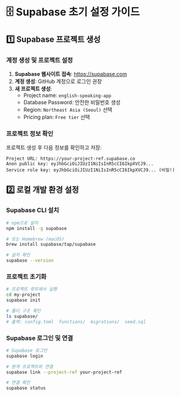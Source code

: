 # 🗄️ Supabase 초기 설정 가이드

## 1️⃣ Supabase 프로젝트 생성

### 계정 생성 및 프로젝트 설정

1. **Supabase 웹사이트 접속**: https://supabase.com
2. **계정 생성**: GitHub 계정으로 로그인 권장
3. **새 프로젝트 생성**:
   - Project name: `english-speaking-app`
   - Database Password: 안전한 비밀번호 생성
   - Region: `Northeast Asia (Seoul)` 선택
   - Pricing plan: `Free tier` 선택

### 프로젝트 정보 확인

프로젝트 생성 후 다음 정보를 확인하고 저장:
```
Project URL: https://your-project-ref.supabase.co
Anon public key: eyJhbGciOiJIUzI1NiIsInR5cCI6IkpXVCJ9...
Service role key: eyJhbGciOiJIUzI1NiIsInR5cCI6IkpXVCJ9... (비밀!)
```

## 2️⃣ 로컬 개발 환경 설정

### Supabase CLI 설치
```bash
# npm으로 설치
npm install -g supabase

# 또는 Homebrew (macOS)
brew install supabase/tap/supabase

# 설치 확인
supabase --version
```

### 프로젝트 초기화
```bash
# 프로젝트 루트에서 실행
cd my-project
supabase init

# 폴더 구조 확인
ls supabase/
# 출력: config.toml  functions/  migrations/  seed.sql
```

### Supabase 로그인 및 연결
```bash
# Supabase 로그인
supabase login

# 원격 프로젝트와 연결
supabase link --project-ref your-project-ref

# 연결 확인
supabase status
```
